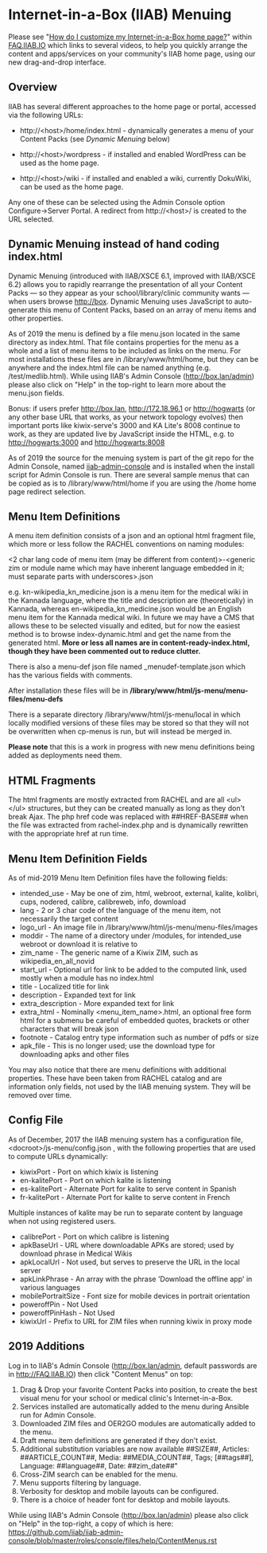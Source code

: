 # Internet-in-a-Box (IIAB) Menuing

Please see "[How do I customize my Internet-in-a-Box home page?](http://wiki.laptop.org/go/IIAB/FAQ#How_do_I_customize_my_Internet-in-a-Box_home_page.3F)" within [FAQ.IIAB.IO](http://FAQ.IIAB.IO) which links to several videos, to help you quickly arrange the content and apps/services on your community's IIAB home page, using our new drag-and-drop interface.

## Overview

IIAB has several different approaches to the home page or portal, accessed via the following URLs:

* http://\<host\>/home/index.html - dynamically generates a menu of your Content Packs (see _Dynamic Menuing_ below)

* http://\<host\>/wordpress - if installed and enabled WordPress can be used as the home page.

* http://\<host\>/wiki - if installed and enabled a wiki, currently DokuWiki, can be used as the home page.

Any one of these can be selected using the Admin Console option Configure->Server Portal. A redirect from http://\<host\>/ is created to the URL selected.

## Dynamic Menuing instead of hand coding index.html

Dynamic Menuing (introduced with IIAB/XSCE 6.1, improved with IIAB/XSCE 6.2) allows you to rapidly rearrange the presentation of all your Content Packs &mdash; so they appear as your school/library/clinic community wants &mdash; when users browse [http://box](http://box).  Dynamic Menuing uses JavaScript to auto-generate this menu of Content Packs, based on an array of menu items and other properties.

As of 2019 the menu is defined by a file menu.json located in the same directory as index.html. That file contains properties for the menu as a whole and a list of menu items to be included as links on the menu. For most installations these files are in /library/www/html/home, but they can be anywhere and the index.html file can be named anything (e.g. /test/medlib.html). While using IIAB's Admin Console (http://box.lan/admin) please also click on "Help" in the top-right to learn more about the menu.json fields.

Bonus: if users prefer http://box.lan, http://172.18.96.1 or [http://hogwarts](http://hogwarts) (or any other base URL that works, as your network topology evolves) then important ports like kiwix-serve's 3000 and KA Lite's 8008 continue to work, as they are updated live by JavaScript inside the HTML, e.g. to [http://hogwarts:3000](http://hogwarts:3000) and [http://hogwarts:8008](http://hogwarts:8008)

As of 2019 the source for the menuing system is part of the git repo for the Admin Console, named [iiab-admin-console](https://github.com/iiab/iiab-admin-console) and is installed when the install script for Admin Console is run. There are several sample menus that can be copied as is to /library/www/html/home if you are using the /home home page redirect selection.

## Menu Item Definitions

A menu item definition consists of a json and an optional html fragment file, which more or less follow the RACHEL conventions on naming modules:

<2 char lang code of menu item (may be different from content)>\-\<generic zim or module name which may have inherent language embedded in it; must separate parts with underscores\>.json

e.g. kn-wikipedia_kn_medicine.json is a menu item for the medical wiki in the Kannada language, where the title and description are (theoretically) in Kannada, whereas en-wikipedia_kn_medicine.json would be an English menu item for the Kannada medical wiki.  In future we may have a CMS that allows these to be selected visually and edited, but for now the easiest method is to browse index-dynamic.html and get the name from the generated html.  **More or less all names are in content-ready-index.html, though they have been commented out to reduce clutter.**

There is also a menu-def json file named _menudef-template.json which has the various fields with comments.

After installation these files will be in **/library/www/html/js-menu/menu-files/menu-defs**

There is a separate directory /library/www/html/js-menu/local in which locally modified versions of these files may be stored so that they will not be overwritten when cp-menus is run, but will instead be merged in.

**Please note** that this is a work in progress with new menu definitions being added as deployments need them.

## HTML Fragments

The html fragments are mostly extracted from RACHEL and are all \<ul\>\</ul\> structures, but they can be created manually as long as they don't break Ajax.  The php href code was replaced with ##HREF-BASE## when the file was extracted from rachel-index.php and is dynamically rewritten with the appropriate href at run time.

## Menu Item Definition Fields

As of mid-2019 Menu Item Definition files have the following fields:

* intended_use - May be one of zim, html, webroot, external, kalite, kolibri, cups, nodered, calibre, calibreweb, info, download
* lang - 2 or 3 char code of the language of the menu item, not necessarily the target content
* logo_url - An image file in /library/www/html/js-menu/menu-files/images
* moddir - The name of a directory under <webroot>/modules, for intended_use webroot or download it is relative to <webroot>
* zim_name - The generic name of a Kiwix ZIM, such as wikipedia_en_all_novid
* start_url - Optional url for link to be added to the computed link, used mostly when a module has no index.html
* title - Localized title for link
* description - Expanded text for link
* extra_description - More expanded text for link
* extra_html - Nominally <menu_item_name>.html, an optional free form html for a submenu
               be careful of embedded quotes, brackets or other characters that will break json
* footnote - Catalog entry type information such as number of pdfs or size
* apk_file - This is no longer used; use the download type for downloading apks and other files

You may also notice that there are menu definitions with additional properties. These have been taken from RACHEL catalog and are information only fields, not used by the IIAB menuing system. They will be removed over time.

## Config File

As of December, 2017 the IIAB menuing system has a configuration file, \<docroot\>/js-menu/config.json , with the following properties that are used to compute URLs dynamically:

* kiwixPort          - Port on which kiwix is listening
* en-kalitePort      - Port on which kalite is listening  
* es-kalitePort      - Alternate Port for kalite to serve content in Spanish
* fr-kalitePort      - Alternate Port for kalite to serve content in French

Multiple instances of kalite may be run to separate content by language when not using registered users.
* calibrePort        - Port on which calibre is listening  
* apkBaseUrl         - URL where downloadable APKs are stored; used by download phrase in Medical Wikis 
* apkLocalUrl        - Not used, but serves to preserve the URL in the local server  
* apkLinkPhrase      - An array with the phrase 'Download the offline app' in various languages  
* mobilePortraitSize - Font size for mobile devices in portrait orientation
* poweroffPin        - Not Used
* poweroffPinHash    - Not Used
* kiwixUrl           - Prefix to URL for ZIM files when running kiwix in proxy mode

## 2019 Additions

Log in to IIAB's Admin Console (http://box.lan/admin, default passwords are in http://FAQ.IIAB.IO) then click "Content Menus" on top:

1) Drag & Drop your favorite Content Packs into position, to create the best visual menu for your school or medical clinic's Internet-in-a-Box. 
2) Services installed are automatically added to the menu during Ansible run for Admin Console.
3) Downloaded ZIM files and OER2GO modules are automatically added to the menu.
4) Draft menu item definitions are generated if they don't exist.
5) Additional substitution variables are now available ##SIZE##, Articles: ##ARTICLE_COUNT##, Media: ##MEDIA_COUNT##, Tags; [##tags##], Language: ##language##, Date: ##zim_date##"
6) Cross-ZIM search can be enabled for the menu.
7) Menu supports filtering by language.
8) Verbosity for desktop and mobile layouts can be configured.
9) There is a choice of header font for desktop and mobile layouts.

While using IIAB's Admin Console (http://box.lan/admin) please also click on "Help" in the top-right, a copy of which is here:  
https://github.com/iiab/iiab-admin-console/blob/master/roles/console/files/help/ContentMenus.rst